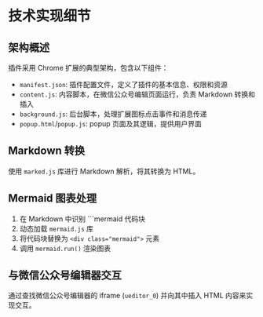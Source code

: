# 技术实现细节

## 架构概述

插件采用 Chrome 扩展的典型架构，包含以下组件：

- `manifest.json`: 插件配置文件，定义了插件的基本信息、权限和资源
- `content.js`: 内容脚本，在微信公众号编辑页面运行，负责 Markdown 转换和插入
- `background.js`: 后台脚本，处理扩展图标点击事件和消息传递
- `popup.html`/`popup.js`: popup 页面及其逻辑，提供用户界面

## Markdown 转换

使用 `marked.js` 库进行 Markdown 解析，将其转换为 HTML。

## Mermaid 图表处理

1. 在 Markdown 中识别 ```mermaid 代码块
2. 动态加载 `mermaid.js` 库
3. 将代码块替换为 `<div class="mermaid">` 元素
4. 调用 `mermaid.run()` 渲染图表

## 与微信公众号编辑器交互

通过查找微信公众号编辑器的 iframe (`ueditor_0`) 并向其中插入 HTML 内容来实现交互。